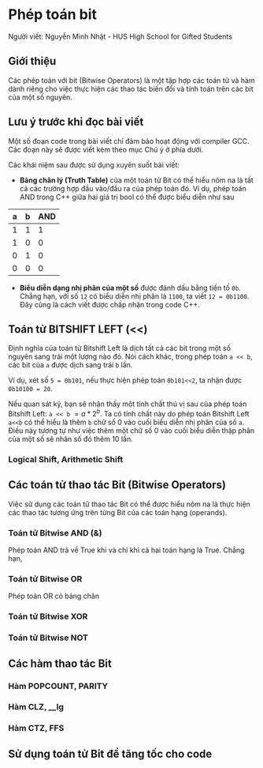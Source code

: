 # Phép toán bit

Người viết: Nguyễn Minh Nhật - HUS High School for Gifted Students

## Giới thiệu

Các phép toán với bit (Bitwise Operators) là một tập hợp các toán tử và hàm dành riêng cho việc thực hiện các thao tác biến đổi và tính toán trên các bit của một số nguyên.

## Lưu ý trước khi đọc bài viết

Một số đoạn code trong bài viết chỉ đảm bảo hoạt động với compiler GCC. Các đoạn này sẽ được viết kèm theo mục Chú ý ở phía dưới.

Các khái niệm sau được sử dụng xuyên suốt bài viết:
- **Bảng chân lý (Truth Table)** của một toán tử Bit có thể hiểu nôm na là tất cả các trường hợp đầu vào/đầu ra của phép toán đó. Ví dụ, phép toán AND trong C++ giữa hai giá trị bool có thể được biểu diễn như sau

<center>

|a|b|AND|
|---|---|---|
|1|1|1|
|1|0|0|
|0|1|0|
|0|0|0|

</center>

- **Biểu diễn dạng nhị phân của một số** được đánh dấu bằng tiền tố ```0b```. Chẳng hạn, với số ```12``` có biểu diễn nhị phân là ```1100```, ta viết ```12 = 0b1100```. Đây cũng là cách viết được chấp nhận trong code C++.

## Toán tử BITSHIFT LEFT (<<)

Định nghĩa của toán tử Bitshift Left là dịch tất cả các bit trong một số nguyên sang trái một lượng nào đó. Nói cách khác, trong phép toán ```a << b```, các bit của ```a``` được dịch sang trái ```b``` lần.

Ví dụ, xét số ```5 = 0b101```, nếu thực hiện phép toán ```0b101<<2```, ta nhận được ```0b10100 = 20```.

Nếu quan sát kỹ, bạn sẽ nhận thấy một tính chất thú vị sau của phép toán Bitshift Left: ```a << b``` $= a * 2^b$. Ta có tính chất này do phép toán Bitshift Left ```a<<b``` có thể hiểu là thêm ```b``` chữ số 0 vào cuối biểu diễn nhị phân của số ```a```. Điều này tương tự như việc thêm một chữ số 0 vào cuối biểu diễn thập phân của một số sẽ nhân số đó thêm 10 lần.



### Logical Shift, Arithmetic Shift

## Các toán tử thao tác Bit (Bitwise Operators)

Việc sử dụng các toán tử thao tác Bit có thể được hiểu nôm na là thực hiện các thao tác tương ứng trên từng Bit của các toán hạng (operands).

### Toán tử Bitwise AND (&)

Phép toán AND trả về True khi và chỉ khỉ cả hai toán hạng là True. Chẳng hạn, 

### Toán tử Bitwise OR

Phép toán OR có bảng chân 

### Toán tử Bitwise XOR

### Toán tử Bitwise NOT


## Các hàm thao tác Bit
[//]: <> (TODO: C++20 functions)
### Hàm POPCOUNT, PARITY

### Hàm CLZ, __lg

### Hàm CTZ, FFS

## Sử dụng toán tử Bit để tăng tốc cho code